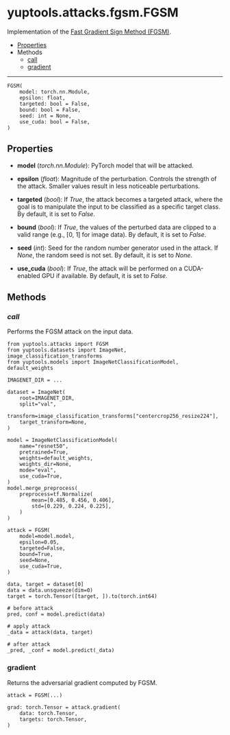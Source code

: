 # yuptools.attacks.fgsm.FGSM

Implementation of the [Fast Gradient Sign Method (FGSM)](https://arxiv.org/abs/1412.6572).


- [Properties](#properties)
- Methods
  - [call](#call)
  - [gradient](#gradient)


---


```
FGSM(
    model: torch.nn.Module,
    epsilon: float,
    targeted: bool = False,
    bound: bool = False,
    seed: int = None,
    use_cuda: bool = False,
)
```

## Properties

- **model** (*torch.nn.Module*):
PyTorch model that will be attacked.

- **epsilon** (*float*):
Magnitude of the perturbation.
Controls the strength of the attack.
Smaller values result in less noticeable perturbations.

- **targeted** (*bool*):
If *True*, the attack becomes a targeted attack,
where the goal is to manipulate the input to be classified as a specific target class.
By default, it is set to *False*.

- **bound** (*bool*):
If *True*, the values of the perturbed data are clipped to a valid range
(e.g., [0, 1] for image data).
By default, it is set to *False*.

- **seed** (*int*):
Seed for the random number generator used in the attack.
If *None*, the random seed is not set.
By default, it is set to *None*.

- **use_cuda** (*bool*):
If *True*, the attack will be performed on a CUDA-enabled GPU if available.
By default, it is set to *False*.


## Methods


### *call*

Performs the FGSM attack on the input data.

```
from yuptools.attacks import FGSM
from yuptools.datasets import ImageNet, image_classification_transforms
from yuptools.models import ImageNetClassificationModel, default_weights

IMAGENET_DIR = ...

dataset = ImageNet(
    root=IMAGENET_DIR,
    split="val",
    transform=image_classification_transforms["centercrop256_resize224"],
    target_transform=None,
)

model = ImageNetClassificationModel(
    name="resnet50",
    pretrained=True,
    weights=default_weights,
    weights_dir=None,
    mode="eval",
    use_cuda=True,
)
model.merge_preprocess(
    preprocess=tf.Normalize(
        mean=[0.485, 0.456, 0.406],
        std=[0.229, 0.224, 0.225],
    )
)

attack = FGSM(
    model=model.model,
    epsilon=0.05,
    targeted=False,
    bound=True,
    seed=None,
    use_cuda=True,
)

data, target = dataset[0]
data = data.unsqueeze(dim=0)
target = torch.Tensor([target, ]).to(torch.int64)

# before attack
pred, conf = model.predict(data)

# apply attack
_data = attack(data, target)

# after attack
_pred, _conf = model.predict(_data)
```


### gradient

Returns the adversarial gradient computed by FGSM.

```
attack = FGSM(...)

grad: torch.Tensor = attack.gradient(
    data: torch.Tensor,
    targets: torch.Tensor,
)
```
